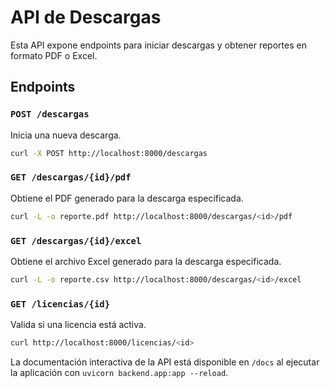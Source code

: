 # API de Descargas

Esta API expone endpoints para iniciar descargas y obtener reportes en formato PDF o Excel.

## Endpoints

### `POST /descargas`
Inicia una nueva descarga.
```bash
curl -X POST http://localhost:8000/descargas
```

### `GET /descargas/{id}/pdf`
Obtiene el PDF generado para la descarga especificada.
```bash
curl -L -o reporte.pdf http://localhost:8000/descargas/<id>/pdf
```

### `GET /descargas/{id}/excel`
Obtiene el archivo Excel generado para la descarga especificada.
```bash
curl -L -o reporte.csv http://localhost:8000/descargas/<id>/excel
```

### `GET /licencias/{id}`
Valida si una licencia está activa.
```bash
curl http://localhost:8000/licencias/<id>
```

La documentación interactiva de la API está disponible en `/docs` al ejecutar la aplicación con `uvicorn backend.app:app --reload`.
